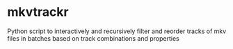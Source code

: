 # mkvtrackr
Python script to interactively and recursively filter and reorder tracks of mkv files in batches based on track combinations and properties
